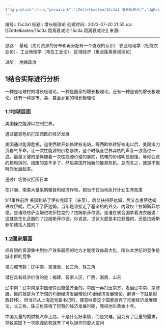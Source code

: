 ```yaml
---
{"dg-publish":true,"permalink":"/Zettelkasten/15c3a1 增长极理论/","dgPassFrontmatter":true}
---
```


编号:: 15c3a1
标题:: 增长极理论
创建时间:: 2023-07-20 21:55
up:: [[Zettelkasten/15c3a 距离衰减论\|15c3a 距离衰减论]]
来源:: 

---
思路：
基础（先对资源的分布和再分配有一个直观的认识）
农业地理学（杜能农业论）、工业地理学（韦伯工业论）、区域经济（重点距离衰减理论）

进阶：
地缘政治

## 1结合实际进行分析

一种是地球村的增长极理论。一种是国家的增长极理论。还有一种是省的增长极理论。还有一种是市、县、甚至乡镇的增长极理论

### 1.1地球层面

美国操控能源以控制世界。

通过能源危机打压西欧的经济发展

美国通过能源危机，迫使西欧开始修建核电站。等西欧修建好核电以后，美国操刀页岩气革命，让一次性能源的价格暴跌，这个时候全世界弃核的声音一浪高过一浪。最最关键的是伴随着一次性能源价格的暴跌，核电的价格明显倒挂，等你西欧的核电拆的、报废的差不多了，然后美国开始新的能源危机。总而言之，就是不能叫你发展起来。

通过广场协议打压日本

在非洲、南美大量采购粮食和经济作物，相当于在当地执行计划生育政策

911事件前后 美国刺杀了伊拉克国王（亲英），后又扶持萨达姆，后又怂恿萨达姆进攻伊朗，后又灭了萨达姆。当年是谁接走了基辛格的外交、内政权？拉姆斯菲尔德。是谁联络萨达姆进攻伊拉克的？拉姆斯菲尔德。是谁在联合国拿着洗衣服说：这就是生化武器的？拉姆斯菲尔德。你说说，世贸大厦是本拉登撞的，还是拉姆斯菲尔德找人撞的？

### 1.2国家层面

把有限的资源集中到生产效率最高的地方才能使效益最大化，所以本世纪的竞争是城市群的竞争

核心城市群：辽中南、京津唐、长三角、珠三角

潜在具有经济价值的是：福建、客家人区、广西、浙南、山东

辽中南：辽中南是中国硬件设施最齐全的。中国一再打压南方，发展辽中南、京津唐，目的就是为了所谓的均衡经济发展理论(均衡经济发展理论，翻译一下就是财政转移)。但当邓从上海选党委书记时，便意味着这个国家放弃了均衡经济发展理论，长三角、珠三角获得了短暂的经济发展时期，我把他叫黄金十年。

中国大量的内燃机汽车上路，不是什么好事情，而是灾难。因为有了巨量的需求，导致美国下一次能源危机就有了可以操作的更大空间